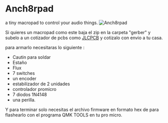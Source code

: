 # Anch8rpad
a tiny macropad to control your audio things.
![Anch8rpad](https://drive.google.com/file/d/1rteIy0KysipasCxoeS3Ni3xb66KOegkp)

Si quieres un macropad como este baja el zip en la carpeta "gerber" y subelo a un cotizador de pcbs como [JLCPCB](https://jlcpcb.com)
y cotizalo con envio a tu casa.

para armarlo necesitaras lo siguiente : 
* Cautin para soldar
* Estaño
* Flux
* 7 switches
* un encoder
* estabilizador de 2 unidades 
* controlador promicro
* 7 diodos 1N4148
* una perilla.

Y para terminar solo necesitas el archivo firmware en formato hex de para flashearlo con el programa QMK TOOLS en tu pro micro.

